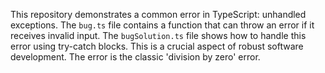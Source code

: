 This repository demonstrates a common error in TypeScript: unhandled exceptions. The `bug.ts` file contains a function that can throw an error if it receives invalid input.  The `bugSolution.ts` file shows how to handle this error using try-catch blocks. This is a crucial aspect of robust software development.  The error is the classic 'division by zero' error.